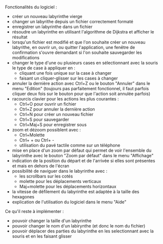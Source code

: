 Fonctionalités du logiciel :
- créer un nouveau labyrinthe vierge
- changer un labyrithe depuis un fichier correctement formaté
- enregistrer un labyrinthe dans un fichier
- résoudre un labyrinthe en utilisant l'algorithme de Dijkstra et afficher le résultat
- lorsqu'un fichier est modifié et que l'on souhaite créer un nouveau labyrithe, en ouvrir un, ou quitter l'application, une fenêtre de confirmation s'ouvre demandant si l'on souhaite sauvegarder les modifications
- changer le type d'une ou plusieurs cases en sélectionnant avec la souris le type de case à appliquer en :
  - cliquant une fois unique sur la case à changer
  - faisant un cliquer-glisser sur les cases à changer  
- annuler la dernière action avec Ctrl+Z ou le bouton "Annuler" dans le menu "Edition" (toujours pas parfaitement fonctionnel, il faut parfois cliquer deux fois sur le bouton pour que l'action soit annulée parfois)
- racourcis clavier pour les actions les plus courantes :
  - Ctrl+O pour ouvrir un fichier
  - Ctrl+Z pour annuler la dernière action
  - Ctrl+N pour créer un nouveau fichier
  - Ctrl+S pour sauvegarder
  - Ctrl+Maj+S pour enregistrer sous
- zoom et dézoom possiblent avec : 
  - Ctrl+Molette
  - Ctrl+ + ou Ctrl+ -
  - utilisation du pavé tactile comme sur un téléphone
- mise en place d'un zoom par défaut qui permet de voir l'ensemble du labyrinthe avec le bouton "Zoom par défaut" dans le menu "Affichage"
- indication de la position du départ et de l'arrivée si elles sont présentes et mais en dehors de l'écran
- possibilité de naviguer dans le labyrinthe avec :
  - les scrollbars sur les cotés
  - molette pour les déplacements verticaux 
  - Maj+molette pour les déplacements horizontaux
- la vitesse de défilement du labyrinthe est adaptée à la taille des hexagones
- explication de l'utilisation du logiciel dans le menu "Aide" 

Ce qu'il reste à implémenter :
- pouvoir changer la taille d'un labyrinthe
- pouvoir changer le nom d'un labirynthe (et donc le nom du fichier)
- pouvoir déplacer des parties du labyrinthe en les selectionnant avec la souris et en les faisant glisser
